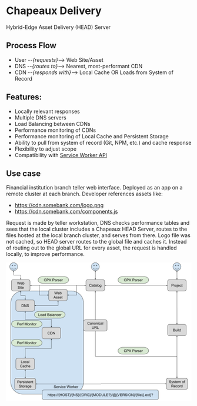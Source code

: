 # Chapeaux Delivery
Hybrid-Edge Asset Delivery (HEAD) Server 

## Process Flow
* User --_{requests}_--> Web Site/Asset
* DNS --_{routes to}_--> Nearest, most-performant CDN
* CDN --_{responds with}_--> Local Cache OR Loads from System of Record

## Features:
* Locally relevant responses
* Multiple DNS servers
* Load Balancing between CDNs
* Performance monitoring of CDNs
* Performance monitoring of Local Cache and Persistent Storage
* Ability to pull from system of record (Git, NPM, etc.) and cache response
* Flexibility to adjust scope
* Compatibility with [Service Worker API](https://developer.mozilla.org/en-US/docs/Web/API/Service_Worker_API)

## Use case

Financial institution branch teller web interface. Deployed as an app on a remote cluster at each branch. Developer references assets like:
* https://cdn.somebank.com/logo.png
* https://cdn.somebank.com/components.js

Request is made by teller workstation, DNS checks performance tables and sees that the local cluster includes a Chapeaux HEAD Server, routes to the files hosted at the local branch cluster, and serves from there. Logo file was not cached, so HEAD server routes to the global file and caches it. Instead of routing out to the global URL for every asset, the request is handled locally, to improve performance.

![Architecture Diagram](chapeaux-delivery.svg)
